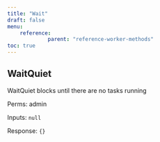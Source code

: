 ```yaml
---
title: "Wait"
draft: false
menu:
    reference:
             parent: "reference-worker-methods"
toc: true
---
```


## WaitQuiet

WaitQuiet blocks until there are no tasks running

Perms: admin

Inputs: `null`

Response: `{}`

